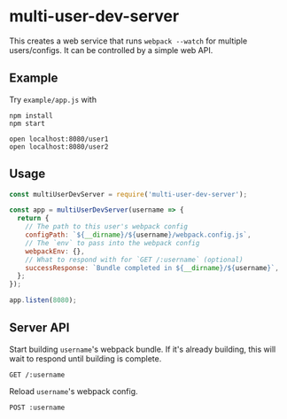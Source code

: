 # multi-user-dev-server

This creates a web service that runs `webpack --watch` for multiple users/configs. It can be controlled by a simple web API.

## Example

Try `example/app.js` with

```
npm install
npm start

open localhost:8080/user1
open localhost:8080/user2
```

## Usage

```js
const multiUserDevServer = require('multi-user-dev-server');

const app = multiUserDevServer(username => {
  return {
    // The path to this user's webpack config
    configPath: `${__dirname}/${username}/webpack.config.js`,
    // The `env` to pass into the webpack config
    webpackEnv: {},
    // What to respond with for `GET /:username` (optional)
    successResponse: `Bundle completed in ${__dirname}/${username}`,
  };
});

app.listen(8080);
```

## Server API

Start building `username`'s webpack bundle. If it's already building, this will wait to respond until building is complete.

```
GET /:username
```


Reload `username`'s webpack config.

```
POST :username
```
